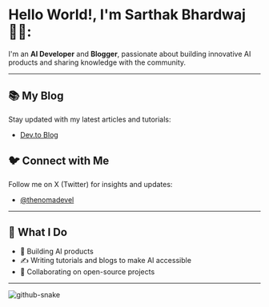 
# Hello World!, I'm Sarthak Bhardwaj 👋🏼:

I'm an **AI Developer** and **Blogger**, passionate about building innovative AI products and sharing knowledge with the community.

---

## 📚 My Blog
Stay updated with my latest articles and tutorials:
- [Dev.to Blog](https://dev.to/1sarthakbhardwaj)

## 🐦 Connect with Me
Follow me on X (Twitter) for insights and updates:  
- [@thenomadevel](https://x.com/thenomadevel)

---

## 🚀 What I Do
- 🌟 Building AI products 
- ✍️ Writing tutorials and blogs to make AI accessible
- 🤝 Collaborating on open-source projects

---

<picture>
  <source media="(prefers-color-scheme: dark)" srcset="https://raw.githubusercontent.com/tobiasmeyhoefer/tobiasmeyhoefer/output/github-snake-dark.svg" />
  <source media="(prefers-color-scheme: light)" srcset="https://raw.githubusercontent.com/tobiasmeyhoefer/tobiasmeyhoefer/output/github-snake.svg" />
  <img alt="github-snake" src="https://raw.githubusercontent.com/tobiasmeyhoefer/tobiasmeyhoefer/output/github-snake.svg" />
</picture>
